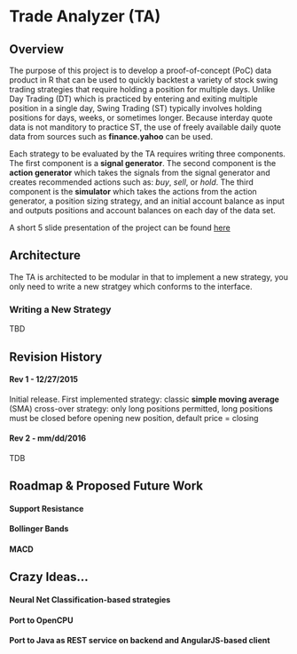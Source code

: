 # Trade Analyzer (TA)

## Overview
The purpose of this project is to develop a proof-of-concept (PoC) data product in R that can be used to quickly backtest a variety of stock swing trading strategies that require holding a position for multiple days.  Unlike Day Trading (DT) which is practiced by entering and exiting multiple position in a single day, Swing Trading (ST) typically involves holding positions for days, weeks, or sometimes longer.  Because interday quote data is not manditory to practice ST, the use of freely available daily quote data from sources such as **finance.yahoo** can be used.

Each strategy to be evaluated by the TA requires writing three components.  The first component is a **signal generator**.  The second component is the **action generator** which takes the signals from the signal generator and creates recommended actions such as: *buy*, *sell*, or *hold*.  The third component is the **simulator** which takes the actions from the action generator, a position sizing strategy, and an initial account balance as input and outputs positions and account balances on each day of the data set.

A short 5 slide presentation of the project can be found [here](http://michaelszczepaniak.github.io/TranalyzerPresentation)

## Architecture
The TA is architected to be modular in that to implement a new strategy, you only need to write a new stratgey which conforms to the interface.

### Writing a New Strategy
TBD

## Revision History
#### Rev 1 - 12/27/2015
Initial release. First implemented strategy: classic **simple moving average** (SMA) cross-over strategy: only long positions permitted, long positions must be closed before opening new position, default price = closing
#### Rev 2 - mm/dd/2016
TDB

## Roadmap & Proposed Future Work
#### Support Resistance
#### Bollinger Bands
#### MACD

## Crazy Ideas...
#### Neural Net Classification-based strategies
#### Port to OpenCPU
#### Port to Java as REST service on backend and AngularJS-based client